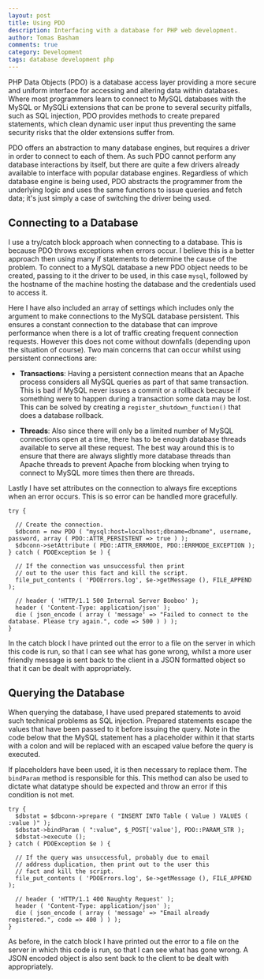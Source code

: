 ```yaml
---
layout: post
title: Using PDO
description: Interfacing with a database for PHP web development.
author: Tomas Basham
comments: true
category: Development
tags: database development php
---
```

PHP Data Objects (PDO) is a database access layer providing a more secure and
uniform interface for accessing and altering data within databases. Where most
programmers learn to connect to MySQL databases with the MySQL or MySQLi
extensions that can be prone to several security pitfalls, such as SQL
injection, PDO provides methods to create prepared statements, which clean
dynamic user input thus preventing the same security risks that the older
extensions suffer from.

PDO offers an abstraction to many database engines, but requires a driver in
order to connect to each of them. As such PDO cannot perform any database
interactions by itself, but there are quite a few drivers already available to
interface with popular database engines. Regardless of which database engine is
being used, PDO abstracts the programmer from the underlying logic and uses the
same functions to issue queries and fetch data; it's just simply a case of
switching the driver being used.

## Connecting to a Database

I use a try/catch block approach when connecting to a database. This is because
PDO throws exceptions when errors occur. I believe this is a better approach
then using many if statements to determine the cause of the problem. To connect
to a MySQL database a new PDO object needs to be created, passing to it the
driver to be used, in this case `mysql`, followed by the hostname of the
machine hosting the database and the credentials used to access it.

Here I have also included an array of settings which includes only the argument
to make connections to the MySQL database persistent. This ensures a constant
connection to the database that can improve performance when there is a lot of
traffic creating frequent connection requests. However this does not come
without downfalls (depending upon the situation of course). Two main concerns
that can occur whilst using persistent connections are:

* **Transactions**: Having a persistent connection means that an Apache process
  considers all MySQL queries as part of that same transaction. This is bad if
  MySQL never issues a commit or a rollback because if something were to happen
  during a transaction some data may be lost. This can be solved by creating a
  `register_shutdown_function()` that does a database rollback.

* **Threads**: Also since there will only be a limited number of MySQL
  connections open at a time, there has to be enough database threads available
  to serve all these request. The best way around this is to ensure that there
  are always slightly more database threads than Apache threads to prevent
  Apache from blocking when trying to connect to MySQL more times then there
  are threads.

Lastly I have set attributes on the connection to always fire exceptions when
an error occurs. This is so error can be handled more gracefully.

    try {

      // Create the connection.
      $dbconn = new PDO ( "mysql:host=localhost;dbname=dbname", username, password, array ( PDO::ATTR_PERSISTENT => true ) );
      $dbconn->setAttribute ( PDO::ATTR_ERRMODE, PDO::ERRMODE_EXCEPTION );
    } catch ( PDOException $e ) {

      // If the connection was unsuccessful then print
      // out to the user this fact and kill the script.
      file_put_contents ( 'PDOErrors.log', $e->getMessage (), FILE_APPEND );

      // header ( 'HTTP/1.1 500 Internal Server Booboo' );
      header ( 'Content-Type: application/json' );
      die ( json_encode ( array ( 'message' => "Failed to connect to the database. Please try again.", code => 500 ) ) );
    }

In the catch block I have printed out the error to a file on the server in
which this code is run, so that I can see what has gone wrong, whilst a more
user friendly message is sent back to the client in a JSON formatted object so
that it can be dealt with appropriately.

## Querying the Database

When querying the database, I have used prepared statements to avoid such
technical problems as SQL injection. Prepared statements escape the values that
have been passed to it before issuing the query. Note in the code below that
the MySQL statement has a placeholder within it that starts with a colon and
will be replaced with an escaped value before the query is executed.

If placeholders have been used, it is then necessary to replace them. The
`bindParam` method is responsible for this. This method can also be used to
dictate what datatype should be expected and throw an error if this condition
is not met.

    try {
      $dbstat = $dbconn->prepare ( "INSERT INTO Table ( Value ) VALUES ( :value )" );
      $dbstat->bindParam ( ":value", $_POST['value'], PDO::PARAM_STR );
      $dbstat->execute ();
    } catch ( PDOException $e ) {

      // If the query was unsuccessful, probably due to email
      // address duplication, then print out to the user this
      // fact and kill the script.
      file_put_contents ( 'PDOErrors.log', $e->getMessage (), FILE_APPEND );

      // header ( 'HTTP/1.1 400 Naughty Request' );
      header ( 'Content-Type: application/json' );
      die ( json_encode ( array ( 'message' => "Email already registered.", code => 400 ) ) );
    }

As before, in the catch block I have printed out the error to a file on the
server in which this code is run, so that I can see what has gone wrong. A JSON
encoded object is also sent back to the client to be dealt with appropriately.
